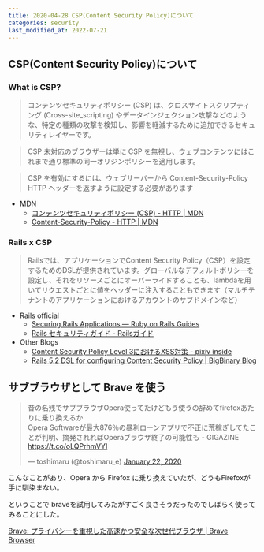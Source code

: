 ```yaml
---
title: 2020-04-28 CSP(Content Security Policy)について
categories: security
last_modified_at: 2022-07-21
---
```


## CSP(Content Security Policy)について

### What is CSP?

> コンテンツセキュリティポリシー (CSP) は、クロスサイトスクリプティング (Cross-site_scripting) やデータインジェクション攻撃などのような、特定の種類の攻撃を検知し、影響を軽減するために追加できるセキュリティレイヤーです。

> CSP 未対応のブラウザーは単に CSP を無視し、ウェブコンテンツにはこれまで通り標準の同一オリジンポリシーを適用します。

> CSP を有効にするには、ウェブサーバーから Content-Security-Policy HTTP ヘッダーを返すように設定する必要があります 

- MDN
  - [コンテンツセキュリティポリシー (CSP) - HTTP \| MDN](https://developer.mozilla.org/ja/docs/Web/HTTP/CSP)
  - [Content-Security-Policy - HTTP \| MDN](https://developer.mozilla.org/ja/docs/Web/HTTP/Headers/Content-Security-Policy)

### Rails x CSP

> Railsでは、アプリケーションでContent Security Policy（CSP）を設定するためのDSLが提供されています。グローバルなデフォルトポリシーを設定し、それをリソースごとにオーバーライドすることも、lambdaを用いてリクエストごとに値をヘッダーに注入することもできます（マルチテナントのアプリケーションにおけるアカウントのサブドメインなど）

- Rails official
  - [Securing Rails Applications — Ruby on Rails Guides](https://guides.rubyonrails.org/security.html#content-security-policy)
  - [Rails セキュリティガイド - Railsガイド](https://railsguides.jp/security.html#content-security-policy%EF%BC%88csp%EF%BC%89)
- Other Blogs
  - [Content Security Policy Level 3におけるXSS対策 - pixiv inside](https://inside.pixiv.blog/kobo/5137)
  - [Rails 5.2 DSL for configuring Content Security Policy \| BigBinary Blog](https://blog.bigbinary.com/2018/10/23/rails-5-2-adds-dsl-for-configuring-content-security-policy-header.html)

## サブブラウザとして Brave を使う

<blockquote class="twitter-tweet"><p lang="ja" dir="ltr">昔の名残でサブブラウザOpera使ってたけどもう使うの辞めてfirefoxあたりに乗り換えるか<br>Opera Softwareが最大876％の暴利ローンアプリで不正に荒稼ぎしてたことが判明、摘発されればOperaブラウザ終了の可能性も - GIGAZINE <a href="https://t.co/oLQPrhmVYI">https://t.co/oLQPrhmVYI</a></p>&mdash; toshimaru (@toshimaru_e) <a href="https://twitter.com/toshimaru_e/status/1219802000725987328?ref_src=twsrc%5Etfw">January 22, 2020</a></blockquote> <script async src="https://platform.twitter.com/widgets.js" charset="utf-8"></script>

こんなことがあり、Opera から Firefox に乗り換えていたが、どうもFirefoxが手に馴染まない。

ということで braveを試用してみたがすごく良さそうだったのでしばらく使ってみることにした。

[Brave: プライバシーを重視した高速かつ安全な次世代ブラウザ \| Brave Browser](https://brave.com/ja/)
